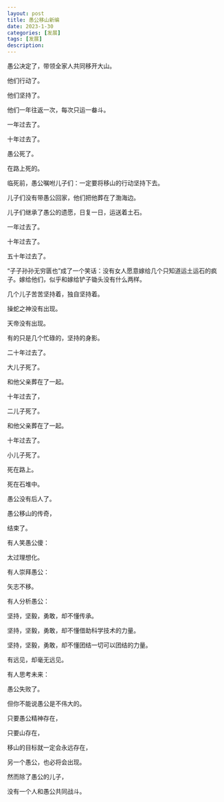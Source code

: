 ```yaml
---
layout: post
title: 愚公移山新编
date: 2023-1-30
categories: [发展]
tags: [发展]
description: 
---
```


愚公决定了，带领全家人共同移开大山。

他们行动了。

他们坚持了。

他们一年往返一次，每次只运一畚斗。

一年过去了。

十年过去了。

愚公死了。

在路上死的。

临死前，愚公嘱咐儿子们：一定要将移山的行动坚持下去。

儿子们没有带愚公回家，他们把他葬在了渤海边。

儿子们继承了愚公的遗愿，日复一日，运送着土石。

一年过去了。

十年过去了。

五十年过去了。

“子子孙孙无穷匮也”成了一个笑话：没有女人愿意嫁给几个只知道运土运石的疯子。嫁给他们，似乎和嫁给铲子锄头没有什么两样。

几个儿子苦苦坚持着，独自坚持着。

操蛇之神没有出现。

天帝没有出现。

有的只是几个忙碌的，坚持的身影。

二十年过去了。

大儿子死了。

和他父亲葬在了一起。

十年过去了，

二儿子死了。

和他父亲葬在了一起。

十年过去了。

小儿子死了。

死在路上。

死在石堆中。

愚公没有后人了。

愚公移山的传奇，

结束了。

有人笑愚公傻：

太过理想化。

有人崇拜愚公：

矢志不移。

有人分析愚公：

坚持，坚毅，勇敢，却不懂传承。

坚持，坚毅，勇敢，却不懂借助科学技术的力量。

坚持，坚毅，勇敢，却不懂团结一切可以团结的力量。

有远见，却毫无远见。

有人思考未来：

愚公失败了。

但你不能说愚公是不伟大的。

只要愚公精神存在，

只要山存在，

移山的目标就一定会永远存在，

另一个愚公，也必将会出现。

然而除了愚公的儿子，

没有一个人和愚公共同战斗。
